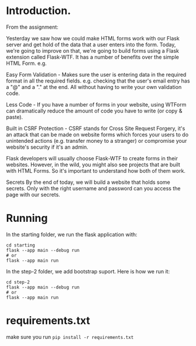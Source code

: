 # Introduction.
From the assignment:

Yesterday we saw how we could make HTML forms work with our Flask server and get hold of the data that a user enters into the form. Today, we're going to improve on that, we're going to build forms using a Flask extension called Flask-WTF. It has a number of benefits over the simple HTML Form. e.g.

Easy Form Validation - Makes sure the user is entering data in the required format in all the required fields. e.g. checking that the user's email entry has a "@" and a "." at the end. All without having to write your own validation code.

Less Code - If you have a number of forms in your website, using WTForm can dramatically reduce the amount of code you have to write (or copy & paste).

Built in CSRF Protection - CSRF stands for Cross Site Request Forgery, it's an attack that can be made on website forms which forces your users to do unintended actions (e.g. transfer money to a stranger) or compromise your website's security if it's an admin.

Flask developers will usually choose Flask-WTF to create forms in their websites. However, in the wild, you might also see projects that are built with HTML Forms. So it's important to understand how both of them work.



Secrets
By the end of today, we will build a website that holds some secrets. Only with the right username and password can you access the page with our secrets.


# Running

In the starting folder, we run the flask application with:

```
cd starting
flask --app main --debug run
# or
flask --app main run
```


In the step-2 folder, we add bootstrap suport.  Here is how we run it:

```
cd step-2
flask --app main --debug run
# or
flask --app main run
```

# requirements.txt
make sure you run `pip install -r requirements.txt`

